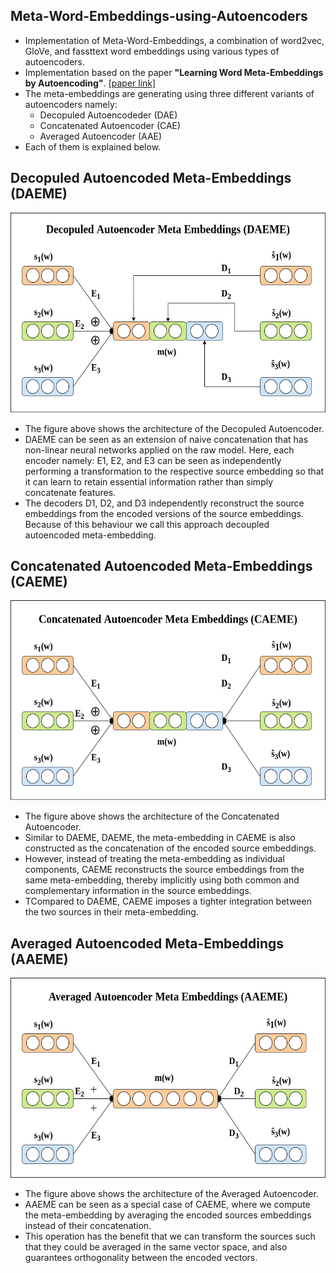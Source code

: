 ## Meta-Word-Embeddings-using-Autoencoders
* Implementation of Meta-Word-Embeddings, a combination of word2vec, GloVe, and fassttext word embeddings using various types of autoencoders.
* Implementation based on the paper **"Learning Word Meta-Embeddings by Autoencoding"**. [[paper link]](https://www.aclweb.org/anthology/C18-1140/)
* The meta-embeddings are generating using three different variants of autoencoders namely:
  * Decopuled Autoencodeder (DAE)
  * Concatenated Autoencoder (CAE)
  * Averaged Autoencoder (AAE)
* Each of them is explained below.

## Decopuled Autoencoded Meta-Embeddings (DAEME)
<img src="images/DAEME.png" height="320"></image>
* The figure above shows the architecture of the Decopuled Autoencoder. 
* DAEME can be seen as an extension of naive concatenation that has non-linear neural networks applied on the raw model. Here, each encoder namely: E1, E2, and E3 can be seen as independently performing a transformation to the respective source embedding so that it can learn to retain essential information rather than simply concatenate features.
* The decoders D1, D2, and D3 independently reconstruct the source embeddings from the encoded versions of the source embeddings. Because of this behaviour we call this approach decoupled autoencoded meta-embedding.

## Concatenated Autoencoded Meta-Embeddings (CAEME)
<img src="images/CAEME.png" height="320"></image>

* The figure above shows the architecture of the Concatenated Autoencoder. 
* Similar to DAEME, DAEME, the meta-embedding in CAEME is also constructed as the concatenation of the encoded source embeddings.
* However, instead of treating the meta-embedding as individual components, CAEME reconstructs the source embeddings from the same meta-embedding, thereby implicitly using both common and complementary information in the source embeddings.
* TCompared to DAEME, CAEME imposes a tighter integration between the two sources in their meta-embedding.


## Averaged Autoencoded Meta-Embeddings (AAEME)
<img src="images/AAEME.png" height="320"></image>
* The figure above shows the architecture of the Averaged Autoencoder. 
* AAEME can be seen as a special case of CAEME, where we compute the meta-embedding by averaging the encoded sources embeddings instead of their concatenation.
* This operation has the benefit that we can transform the sources such that they could be averaged in the same vector space, and also guarantees orthogonality between the encoded vectors.
